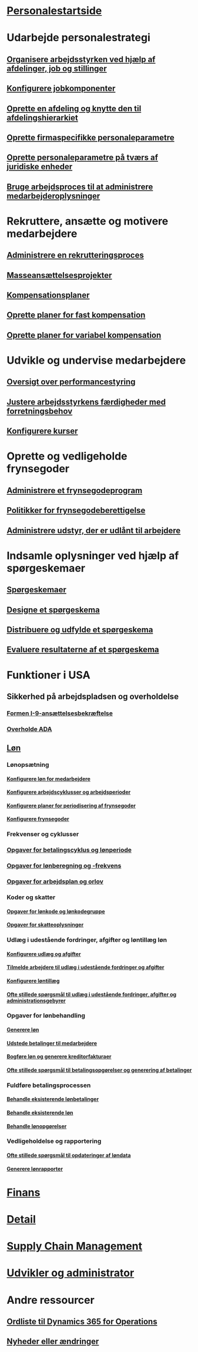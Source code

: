 # [Personalestartside](index.md)
# Udarbejde personalestrategi
## [Organisere arbejdsstyrken ved hjælp af afdelinger, job og stillinger](departments-jobs-positions.md)
## [Konfigurere jobkomponenter](create-job.md)
## [Oprette en afdeling og knytte den til afdelingshierarkiet](create-department-add-department-hierarchy.md)
## [Oprette firmaspecifikke personaleparametre](set-up-company-specific-hr-parameters.md)
## [Oprette personaleparametre på tværs af juridiske enheder](set-up-hr-parameters-across-legal-entities.md)
## [Bruge arbejdsproces til at administrere medarbejderoplysninger](workflow-manage-employee-information.md)
# Rekruttere, ansætte og motivere medarbejdere
## [Administrere en rekrutteringsproces](manage-recruiting-process.md)
## [Masseansættelsesprojekter](mass-hire-projects.md)
## [Kompensationsplaner](compensation-plans.md)
## [Oprette planer for fast kompensation](create-fixed-compensation-plans.md)
## [Oprette planer for variabel kompensation](create-variable-compensation-plans.md)
# Udvikle og undervise medarbejdere
## [Oversigt over performancestyring](performance-management-overview.md)
## [Justere arbejdsstyrkens færdigheder med forretningsbehov](skills.md)
## [Konfigurere kurser](courses.md)
# Oprette og vedligeholde frynsegoder
## [Administrere et frynsegodeprogram](manage-benefit-program.md)
## [Politikker for frynsegodeberettigelse](benefit-eligibility-policies.md)
## [Administrere udstyr, der er udlånt til arbejdere](loan-items.md)
# Indsamle oplysninger ved hjælp af spørgeskemaer
## [Spørgeskemaer](questionnaires.md)
## [Designe et spørgeskema](design-questionnaires.md)
## [Distribuere og udfylde et spørgeskema](distribute-questionnaires.md)
## [Evaluere resultaterne af et spørgeskema](evaluate-questionnaire-results.md)
# Funktioner i USA
## Sikkerhed på arbejdspladsen og overholdelse
### [Formen I-9-ansættelsesbekræftelse](localizations/noam-usa-form-i-9-verification.md)
### [Overholde ADA](localizations/noam-usa-comply-ada.md)
## [Løn](localizations/noam-usa-payroll.md)
### Lønopsætning
#### [Konfigurere løn for medarbejdere](localizations/noam-usa-worker-position-payroll-tasks.md)
#### [Konfigurere arbejdscyklusser og arbejdsperioder](localizations/noam-usa-work-cycle-work-period-tasks.md)
#### [Konfigurere planer for periodisering af frynsegoder](localizations/noam-usa-benefit-accrual-plan-tasks.md)
#### [Konfigurere frynsegoder](localizations/noam-usa-benefit-set-up-tasks.md)
### Frekvenser og cyklusser
### [Opgaver for betalingscyklus og lønperiode](localizations/noam-usa-pay-cycle-pay-period-tasks-sample.md)
### [Opgaver for lønberegning og -frekvens](localizations/noam-usa-payroll-calculation-frequencies-tasks.md)
### [Opgaver for arbejdsplan og orlov](localizations/noam-usa-work-schedule-leave-tasks.md)
### Koder og skatter
#### [Opgaver for lønkode og lønkodegruppe](localizations/noam-usa-earning-code-group-tasks.md)
#### [Opgaver for skatteoplysninger](localizations/noam-usa-tax-information-tasks.md)
### Udlæg i udestående fordringer, afgifter og løntillæg løn
#### [Konfigurere udlæg og afgifter](localizations/noam-usa-garnishment-tax-levy-set-up-tasks.md)
#### [Tilmelde arbejdere til udlæg i udestående fordringer og afgifter](localizations/noam-usa-garnishment-tax-levy-enrollment-tasks.md)
#### [Konfigurere løntillæg ](localizations/noam-usa-premium-earning-setup-tasks.md)
#### [Ofte stillede spørgsmål til udlæg i udestående fordringer, afgifter og administrationsgebyrer](localizations/noam-usa-garnishment-tax-levy-administrative-fees.md)
### Opgaver for lønbehandling
#### [Generere løn](localizations/noam-usa-earnings-generation-process.md)
#### [Udstede betalinger til medarbejdere](localizations/noam-usa-issue-worker-payments.md)
#### [Bogføre løn og generere kreditorfakturaer](localizations/noam-usa-post-payroll-generate-vendor-invoices.md)
#### [Ofte stillede spørgsmål til betalingsopgørelser og generering af betalinger](localizations/noam-usa-pay-statements-payment-generation-process.md)
### Fuldføre betalingsprocessen
#### [Behandle eksisterende lønbetalinger](localizations/noam-usa-existing-payroll-payments.md)
#### [Behandle eksisterende løn](localizations/noam-usa-existing-earnings.md)
#### [Behandle lønopgørelser](localizations/noam-usa-pay-statements.md)
### Vedligeholdelse og rapportering
#### [Ofte stillede spørgsmål til opdateringer af løndata](localizations/noam-usa-payroll-data-updates.md)
#### [Generere lønrapporter](localizations/noam-usa-generate-payroll-reports.md)

# [Finans](/dynamics365/operations/financials/index)

# [Detail](/dynamics365/operations/retail/index)

# [Supply Chain Management](/dynamics365/operations/supply-chain/index)

# [Udvikler og administrator](/dynamics365/operations/dev-itpro/index)

# Andre ressourcer
## [Ordliste til Dynamics 365 for Operations](/dynamics365/operations/get-started/glossary?toc=/dynamics365/operations/human-resources/toc.json)
## [Nyheder eller ændringer](/dynamics365/operations/dev-itpro/get-started/whats-new-changed?toc=/dynamics365/operations/human-resources/toc.json)

